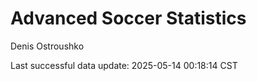 # Advanced Soccer Statistics
Denis Ostroushko

<!-- gfm -->

Last successful data update: 2025-05-14 00:18:14 CST
